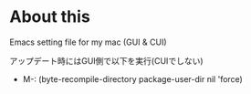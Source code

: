 # About this
Emacs setting file for my mac (GUI & CUI)

アップデート時にはGUI側で以下を実行(CUIでしない)
- M-: (byte-recompile-directory package-user-dir nil 'force)
